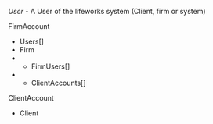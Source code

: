 *User* - A User of the lifeworks system (Client, firm or system)

FirmAccount
- Users[]
- Firm
- - FirmUsers[]
- - ClientAccounts[]

ClientAccount
- Client
